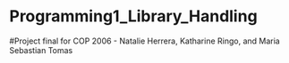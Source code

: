 # Programming1_Library_Handling
#Project final for COP 2006 - Natalie Herrera, Katharine Ringo, and Maria Sebastian Tomas 
